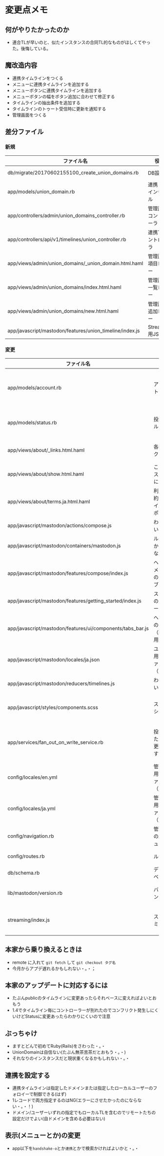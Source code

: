 # 変更点メモ
## 何がやりたかったのか
* 連合TLが早いのと、似たインスタンスの合同TL的なものがほしくてやった。後悔している。

## 魔改造内容
* 連携タイムラインをつくる
* メニューに連携タイムラインを追加する
* メニューボタンに連携タイムラインを追加する
* メニューボタンの幅をボタン追加に合わせて修正する
* タイムラインの抽出条件を追加する
* タイムラインのトゥート受信時に更新を通知する
* 管理画面をつくる

## 差分ファイル
### 新規
| ファイル名                                               | 役割                 | 備考                   |
| -------------------------------------------------------- | -------------------- | ---------------------- |
| db/migrate/20170602155100_create_union_domains.rb        | DB設定               | id, domain, account_id |
| app/models/union_domain.rb                               | 連携ドメインモデル   |                        |
| app/controllers/admin/union_domains_controller.rb        | 管理画面コントローラ |                        |
| app/controllers/api/v1/timelines/union_controller.rb     | 連携TLコントローラ   |                        |
| app/views/admin/union_domains/_union_domain.html.haml    | 管理画面項目ビュー   |                        |
| app/views/admin/union_domains/index.html.haml            | 管理画面一覧ビュー   |                        |
| app/views/admin/union_domains/new.html.haml              | 管理画面追加ビュー   |                        |
| app/javascript/mastodon/features/union_timeline/index.js | Streaming用JS        |                        |

### 変更
| ファイル名                                                 | 役割                             | 備考                                     |
| ---------------------------------------------------------- | -------------------------------- | ---------------------------------------- |
| app/models/account.rb                                      | アカウントモデル                 | 連携ドメインのあそしえーしょん追加       |
| app/models/status.rb                                       | 投稿モデル                       | 連携ドメインの判定はここでうける         |
| app/views/about/_links.html.haml                           | 各種リンク                       | githubのURLを変更した                    |
| app/views/about/show.html.haml                             | このインスタンスについて         | githubのURLを変更した                    |
| app/views/about/terms.ja.html.haml                         | 利用規約・プライバシーポリシー   | ちょっとだけ表現かえた                   |
| app/javascript/mastodon/actions/compose.js                 | わかんにい・。・                 |                                          |
| app/javascript/mastodon/containers/mastodon.js             | ルーターかな・。・？             |                                          |
| app/javascript/mastodon/features/compose/index.js          | ヘッダーメニューのタブ・。・？   |                                          |
| app/javascript/mastodon/features/getting_started/index.js  | スタートのメニュー               |                                          |
| app/javascript/mastodon/features/ui/components/tabs_bar.js | ヘッダーのタブ（狭い時用）       |                                          |
| app/javascript/mastodon/locales/ja.json                    | ユーザー用言語ファイル（日本語） |                                          |
| app/javascript/mastodon/reducers/timelines.js              | わかんにい・。・                 |                                          |
| app/javascript/styles/components.scss                      | スタイルシート                   | ボタン追加した分幅を減らした             |
| app/services/fan_out_on_write_service.rb                   | 投稿あったときに更新通知するやつ | 投稿が連携内の場合に通知させるようにした |
| config/locales/en.yml                                      | 管理画面用言語ファイル（英語）   |                                          |
| config/locales/ja.yml                                      | 管理画面用言語ファイル（日本語） |                                          |
| config/navigation.rb                                       | 管理画面の左メニュー             | 連携用のメニュー追加                     |
| config/routes.rb                                           | ルーター                         | 連携TLのパス追加                         |
| db/schema.rb                                               | データーベース                   |                                          |
| lib/mastodon/version.rb                                    | バージョン                       | マイナーにunionを入れた                  |
| streaming/index.js                                         | ストリーミング                   | Streaming追加したやつのパス追加          |

## 本家から乗り換えるときは
* remote に入れて `git fetch` して `git checkout タグ名`
* 今月からアプデ遅れるかもしれない・。・；

## 本家のアップデートに対応するには
* たぶんpublicのタイムラインに変更あったらそれベースに変えればよいとおもう
* 1.4でタイムライン毎にコントローラーが別れたのでコンフリクト発生しにくいけどStatusに変更あったらわかりにくいので注意

## ぶっちゃけ
* ますとどんで初めてRuby(Rails)をさわった・。・
* UnionDomainは自信ない(たぶん無茶苦茶だとおもう・。・)
* それなりのインスタンスだと現状重くなるかもしれない・。・

## 連携を設定する
* 連携タイムラインは指定したドメインまたは指定したローカルユーザーのフォロイーで制御できる(はず)
* 1レコードで両方指定するのはNG(エラーにさせたかったのにならない・。・！)
* ドメイン/ユーザーいずれの指定でもローカルTLを含むのでリモートたちの設定だけでよい(自ドメインを含める必要はない)

## 表示(メニューとか)の変更
* app以下を`handshake-o`とか`連携`とかで検索かければよいかと・。・

